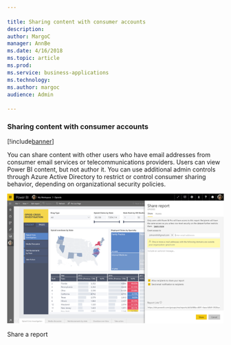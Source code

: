 ```yaml
---

title: Sharing content with consumer accounts
description: 
author: MargoC
manager: AnnBe
ms.date: 4/16/2018
ms.topic: article
ms.prod: 
ms.service: business-applications
ms.technology: 
ms.author: margoc
audience: Admin

---
```

### Sharing content with consumer accounts

[!include[banner](../../includes/banner.md)]




You can share content with other users who have email addresses from consumer
email services or telecommunications providers. Users can view Power BI content,
but not author it. You can use additional admin controls through Azure Active
Directory to restrict or control consumer sharing behavior, depending on
organizational security policies.

![A screenshot of the Share a report screen](media/sharing-content-with-consumer-accounts-1.png "A screenshot of the Share a report screen")

Share a report


